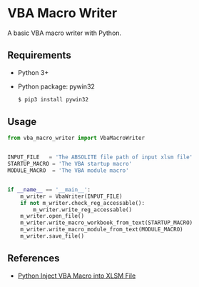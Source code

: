 # VBA Macro Writer

A basic VBA macro writer with Python.

## Requirements

* Python 3+
* Python package: pywin32

  ```bash
  $ pip3 install pywin32
  ```

## Usage

```python
from vba_macro_writer import VbaMacroWriter


INPUT_FILE   = 'The ABSOLITE file path of input xlsm file'
STARTUP_MACRO = 'The VBA startup macro'
MODULE_MACRO  = 'The VBA module macro'


if __name__ == '__main__':
    m_writer = VbaWriter(INPUT_FILE)
    if not m_writer.check_reg_accessable():
        m_writer.write_reg_accessable()
    m_writer.open_file()
    m_writer.write_macro_workbook_from_text(STARTUP_MACRO)
    m_writer.write_macro_module_from_text(MODULE_MACRO)
    m_writer.save_file()
```

## References

* [Python Inject VBA Macro into XLSM File](https://blog.holey.cc/2022/09/28/python-inject-vba-into-xlsm-file/)
